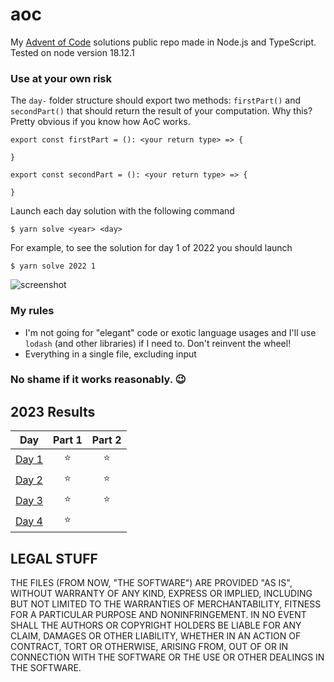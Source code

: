 # aoc

My [Advent of Code](https://adventofcode.com/) solutions public repo made in Node.js and TypeScript. Tested on node version 18.12.1

### Use at your own risk

The `day-` folder structure should export two methods: `firstPart()` and `secondPart()` that should return the result of your computation. Why this? Pretty obvious if you know how AoC works.

```
export const firstPart = (): <your return type> => {

}

export const secondPart = (): <your return type> => {

}
```

Launch each day solution with the following command

```
$ yarn solve <year> <day>
```

For example, to see the solution for day 1 of 2022 you should launch

```
$ yarn solve 2022 1
```

![screenshot](https://i.imgur.com/5O25uXH.png)

### My rules

- I'm not going for "elegant" code or exotic language usages and I'll use `lodash` (and other libraries) if I need to. Don't reinvent the wheel!
- Everything in a single file, excluding input

### No shame if it works reasonably. 😉

<!--- advent_readme_stars table --->
## 2023 Results

| Day | Part 1 | Part 2 |
| :---: | :---: | :---: |
| [Day 1](https://adventofcode.com/2023/day/1) | ⭐ | ⭐ |
| [Day 2](https://adventofcode.com/2023/day/2) | ⭐ | ⭐ |
| [Day 3](https://adventofcode.com/2023/day/3) | ⭐ | ⭐ |
| [Day 4](https://adventofcode.com/2023/day/4) | ⭐ |   |
<!--- advent_readme_stars table --->

## LEGAL STUFF

THE FILES (FROM NOW, "THE SOFTWARE") ARE PROVIDED "AS IS", WITHOUT WARRANTY OF ANY KIND, EXPRESS OR IMPLIED, INCLUDING BUT NOT LIMITED TO THE WARRANTIES OF MERCHANTABILITY, FITNESS FOR A PARTICULAR PURPOSE AND NONINFRINGEMENT. IN NO EVENT SHALL THE AUTHORS OR COPYRIGHT HOLDERS BE LIABLE FOR ANY CLAIM, DAMAGES OR OTHER LIABILITY, WHETHER IN AN ACTION OF CONTRACT, TORT OR OTHERWISE, ARISING FROM, OUT OF OR IN CONNECTION WITH THE SOFTWARE OR THE USE OR OTHER DEALINGS IN THE SOFTWARE.
